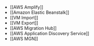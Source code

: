 - [[AWS Amplify]]
- [[Amazon Elastic Beanstalk]]
- [[VM Import]]
- [[VM Export]]
- [[AWS Migration Hub]]
- [[AWS Application Discovery Service]]
- [[AWS MGN]]